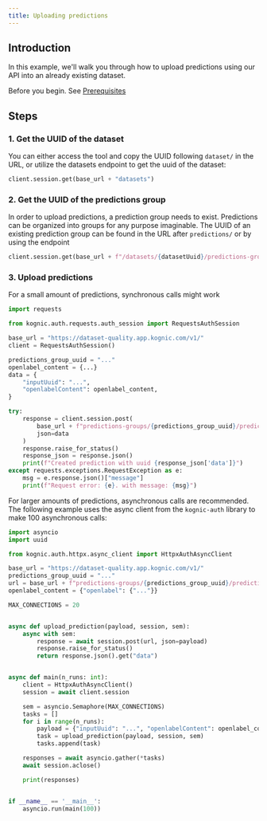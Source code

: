 ```yaml
---
title: Uploading predictions
---
```


## Introduction

In this example, we'll walk you through how to upload predictions using our API into an already existing dataset.

Before you begin. See [Prerequisites](./#prerequisites)

## Steps

### 1. Get the UUID of the dataset

You can either access the tool and copy the UUID following `dataset/` in the URL, or utilize the datasets endpoint to
get the uuid of the dataset:

```python
client.session.get(base_url + "datasets")
```

### 2. Get the UUID of the predictions group

In order to upload predictions, a prediction group needs to exist. Predictions can be organized into groups for any
purpose imaginable. The UUID of an existing prediction group can be found in the URL after `predictions/` or by using
the endpoint

```python
client.session.get(base_url + f"/datasets/{datasetUuid}/predictions-groups")
```

### 3. Upload predictions

For a small amount of predictions, synchronous calls might work

```python
import requests

from kognic.auth.requests.auth_session import RequestsAuthSession

base_url = "https://dataset-quality.app.kognic.com/v1/"
client = RequestsAuthSession()

predictions_group_uuid = "..."
openlabel_content = {...}
data = {
    "inputUuid": "...",
    "openlabelContent": openlabel_content,
}

try:
    response = client.session.post(
        base_url + f"predictions-groups/{predictions_group_uuid}/predictions",
        json=data
    )
    response.raise_for_status()
    response_json = response.json()
    print(f"Created prediction with uuid {response_json['data']}")
except requests.exceptions.RequestException as e:
    msg = e.response.json()["message"]
    print(f"Request error: {e}. with message: {msg}")
```

For larger amounts of predictions, asynchronous calls are recommended. The following example uses the async client from
the `kognic-auth` library to make 100 asynchronous calls:

```python
import asyncio
import uuid

from kognic.auth.httpx.async_client import HttpxAuthAsyncClient

base_url = "https://dataset-quality.app.kognic.com/v1/"
predictions_group_uuid = "..."
url = base_url + f"predictions-groups/{predictions_group_uuid}/predictions"
openlabel_content = {"openlabel": {"..."}}

MAX_CONNECTIONS = 20


async def upload_prediction(payload, session, sem):
    async with sem:
        response = await session.post(url, json=payload)
        response.raise_for_status()
        return response.json().get("data")


async def main(n_runs: int):
    client = HttpxAuthAsyncClient()
    session = await client.session

    sem = asyncio.Semaphore(MAX_CONNECTIONS)
    tasks = []
    for i in range(n_runs):
        payload = {"inputUuid": "...", "openlabelContent": openlabel_content}
        task = upload_prediction(payload, session, sem)
        tasks.append(task)

    responses = await asyncio.gather(*tasks)
    await session.aclose()

    print(responses)


if __name__ == '__main__':
    asyncio.run(main(100))
```